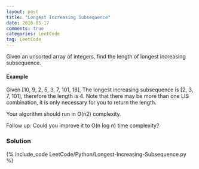 ```yaml
---
layout: post
title: "Longest Increasing Subsequence"
date: 2016-05-17
comments: true
categories: LeetCode
tag: LeetCode
---
```


Given an unsorted array of integers, find the length of longest increasing subsequence.

#### Example
Given [10, 9, 2, 5, 3, 7, 101, 18],
The longest increasing subsequence is [2, 3, 7, 101], therefore the length is 4. Note that there may be more than one LIS combination, it is only necessary for you to return the length.

Your algorithm should run in O(n2) complexity.

Follow up: Could you improve it to O(n log n) time complexity?

<!--more-->
### Solution

{% include_code LeetCode/Python/Longest-Increasing-Subsequence.py %}

